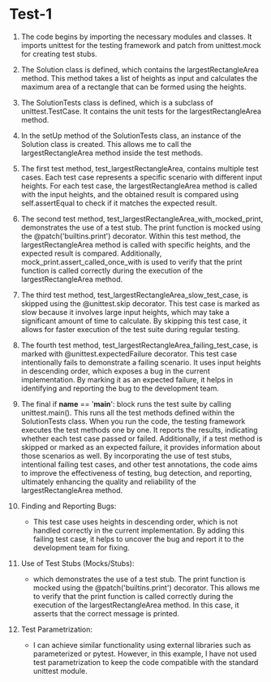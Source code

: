 # Test-1


1. The code begins by importing the necessary modules and classes. It imports unittest for the testing framework and patch from unittest.mock for creating test stubs.
2. The Solution class is defined, which contains the largestRectangleArea method. This method takes a list of heights as input and calculates the maximum area of a rectangle that can be formed using the heights.
3. The SolutionTests class is defined, which is a subclass of unittest.TestCase. It contains the unit tests for the largestRectangleArea method.
4. In the setUp method of the SolutionTests class, an instance of the Solution class is created. This allows me to call the largestRectangleArea method inside the test methods.
5. The first test method, test_largestRectangleArea, contains multiple test cases. Each test case represents a specific scenario with different input heights. For each test case, the largestRectangleArea method is called with the input heights, and the obtained result is compared using self.assertEqual to check if it matches the expected result.
6. The second test method, test_largestRectangleArea_with_mocked_print, demonstrates the use of a test stub. The print function is mocked using the @patch('builtins.print') decorator. Within this test method, the largestRectangleArea method is called with specific heights, and the expected result is compared. Additionally, mock_print.assert_called_once_with is used to verify that the print function is called correctly during the execution of the largestRectangleArea method.
7. The third test method, test_largestRectangleArea_slow_test_case, is skipped using the @unittest.skip decorator. This test case is marked as slow because it involves large input heights, which may take a significant amount of time to calculate. By skipping this test case, it allows for faster execution of the test suite during regular testing.
8. The fourth test method, test_largestRectangleArea_failing_test_case, is marked with @unittest.expectedFailure decorator. This test case intentionally fails to demonstrate a failing scenario. It uses input heights in descending order, which exposes a bug in the current implementation. By marking it as an expected failure, it helps in identifying and reporting the bug to the development team.
9. The final if __name__ == '__main__': block runs the test suite by calling unittest.main(). This runs all the test methods defined within the SolutionTests class.
When you run the code, the testing framework executes the test methods one by one. It reports the results, indicating whether each test case passed or failed. Additionally, if a test method is skipped or marked as an expected failure, it provides information about those scenarios as well.
By incorporating the use of test stubs, intentional failing test cases, and other test annotations, the code aims to improve the effectiveness of testing, bug detection, and reporting, ultimately enhancing the quality and reliability of the largestRectangleArea method.



1. Finding and Reporting Bugs:
    * This test case uses heights in descending order, which is not handled correctly in the current implementation. By adding this failing test case, it helps to uncover the bug and report it to the development team for fixing.
2. Use of Test Stubs (Mocks/Stubs):
    *  which demonstrates the use of a test stub. The print function is mocked using the @patch('builtins.print') decorator. This allows me to verify that the print function is called correctly during the execution of the largestRectangleArea method. In this case, it asserts that the correct message is printed.
3. Test Parametrization:
    * I can achieve similar functionality using external libraries such as parameterized or pytest. However, in this example, I have not used test parametrization to keep the code compatible with the standard unittest module.
